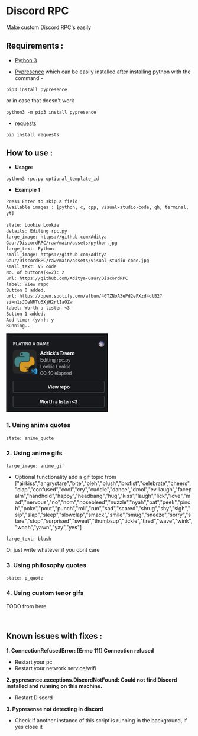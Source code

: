 # **Discord RPC**
Make custom Discord RPC's easily

## Requirements :

- [Python 3](https://www.python.org/downloads/)

- [Pypresence](https://www.pygame.org/download.shtml) which can be easily installed after installing python with the command -

```
pip3 install pypresence
```
or in case that doesn't work
```
python3 -m pip3 install pypresence
```

- [requests](https://pypi.org/project/requests/) 

```
pip install requests
```

## How to use :



- **Usage:**

```
python3 rpc.py optional_template_id
```

- **Example 1**
```
Press Enter to skip a field
Available images : [python, c, cpp, visual-studio-code, gh, terminal, yt]

state: Lookie Lookie  
details: Editing rpc.py
large_image: https://github.com/Aditya-Gaur/DiscordRPC/raw/main/assets/python.jpg
large_text: Python
small_image: https://github.com/Aditya-Gaur/DiscordRPC/raw/main/assets/visual-studio-code.jpg 
small_text: VS code
No. of buttons(<=2): 2
url: https://github.com/Aditya-Gaur/DiscordRPC
label: View repo
Button 0 added.
url: https://open.spotify.com/album/40TZNoA3ePd2eFXzd4dtB2?si=n1sJOeNRTu6XjH2rtIaOZw
label: Worth a listen <3
Button 1 added.
Add timer (y/n): y
Running..
```
<img src="assets/ss1.PNG">

<br />

### 1. **Using anime quotes**
```
state: anime_quote
```

### 2. **Using anime gifs**
```
large_image: anime_gif
```
- Optional functionality add a gif topic from ["airkiss","angrystare","bite","bleh","blush","brofist","celebrate","cheers","clap","confused","cool","cry","cuddle","dance","drool","evillaugh","facepalm","handhold","happy","headbang","hug","kiss","laugh","lick","love","mad","nervous","no","nom","nosebleed","nuzzle","nyah","pat","peek","pinch","poke","pout","punch","roll","run","sad","scared","shrug","shy","sigh","sip","slap","sleep","slowclap","smack","smile","smug","sneeze","sorry","stare","stop","surprised","sweat","thumbsup","tickle","tired","wave","wink","woah","yawn","yay","yes"]
```
large_text: blush
``` 
Or just write whatever if you dont care

### 3. **Using philosophy quotes**
```
state: p_quote
```

### 4. **Using custom tenor gifs**
TODO from here

<br />

## Known issues with fixes : 

**1. ConnectionRefusedError: [Errno 111] Connection refused**

- Restart your pc
- Restart your network service/wifi

**2. pypresence.exceptions.DiscordNotFound: Could not find Discord installed and running on this machine.**

- Restart Discord

**3. Pypresense not detecting in discord**

- Check if another instance of this script is running in the background, if yes close it

